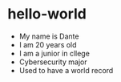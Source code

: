 # hello-world
- My name is Dante
- I am 20 years old
- I am a junior in cllege
- Cybersecurity major
- Used to have a world record
